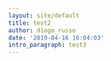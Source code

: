 ```yaml
---
layout: site/default
title: test2
author: diogo_russo
date: '2019-04-16 16:04:03'
intro_paragraph: test3
---
```


